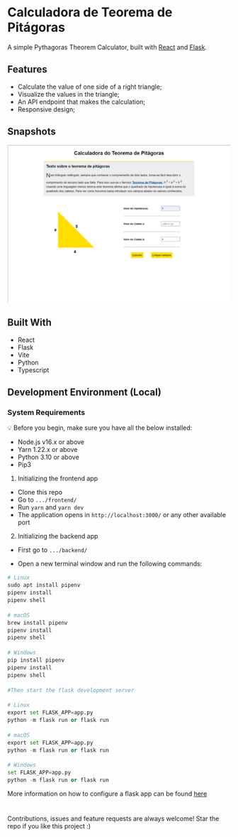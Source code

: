 # Calculadora de Teorema de Pitágoras

A simple Pythagoras Theorem Calculator, built with [React](https://reactjs.org/) and [Flask](https://flask.palletsprojects.com/en/2.1.x/).

## Features

- Calculate the value of one side of a right triangle;
- Visualize the values in the triangle;
- An API endpoint that makes the calculation;
- Responsive design;

## Snapshots

![demo-screenshot](./snapshots/pythagoras-snapshot.png)

## Built With

- React
- Flask
- Vite
- Python
- Typescript

## Development Environment (Local)

### System Requirements

💡 Before you begin, make sure you have all the below installed:

- Node.js v16.x or above
- Yarn 1.22.x or above
- Python 3.10 or above
- Pip3

1. Initializing the frontend app

- Clone this repo
- Go to `.../frontend/`
- Run `yarn` and `yarn dev`
- The application opens in `http://localhost:3000/` or any other available port

2. Initializing the backend app

- First go to `.../backend/`

- Open a new terminal window and run the following commands:

```python
# Linux
sudo apt install pipenv
pipenv install
pipenv shell

# macOS
brew install pipenv
pipenv install
pipenv shell

# Windows
pip install pipenv
pipenv install
pipenv shell

#Then start the flask development server

# Linux
export set FLASK_APP=app.py
python -m flask run or flask run

# macOS
export set FLASK_APP=app.py
python -m flask run or flask run

# Windows
set FLASK_APP=app.py
python -m flask run or flask run

```

More information on how to configure a flask app can be found [here](https://code.visualstudio.com/docs/python/tutorial-flask)

#

Contributions, issues and feature requests are always welcome!
Star the repo if you like this project :)
